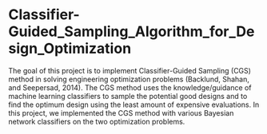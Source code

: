 # Classifier-Guided_Sampling_Algorithm_for_Design_Optimization

The goal of this project is to implement Classifier-Guided Sampling (CGS) method in solving engineering optimization problems (Backlund, Shahan, and Seepersad, 2014). The CGS method uses the knowledge/guidance of machine learning classifiers to sample the potential good designs and to find the optimum design using the least amount of expensive evaluations. In this project, we implemented the CGS method with various Bayesian network classifiers on the two optimization problems.
